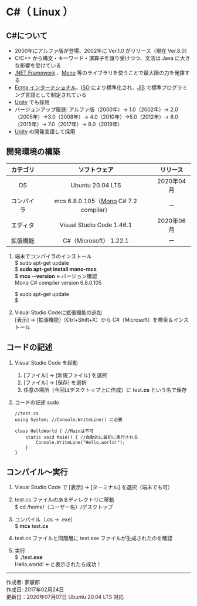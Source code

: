 # C#（ Linux ）

## C#について

* 2000年にアルファ版が登場、2002年に Ver.1.0 がリリース（現在 Ver.8.0）
* C/C++ から構文・キーワード・演算子を譲り受けつつ、文法は Java に大きな影響を受けている
* [.NET Framework](https://ja.wikipedia.org/wiki/.NET_Framework) 、[Mono](http://bit.ly/2l5Mzx1) 等のライブラリを使うことで最大限の力を発揮する
* [Ecma インターナショナル](http://bit.ly/2lLMUZZ)、[ISO](http://bit.ly/1VLZ5lB) により標準化され、[JIS](http://bit.ly/2lQk5vD) で標準プログラミング言語として制定されている
* [Unity](http://bit.ly/2l5GJMb) でも採用
* バージョンアップ履歴: アルファ版（2000年）→ 1.0（2002年）→ 2.0（2005年）→3.0（2008年）→ 4.0（2010年）→5.0（2012年）→ 6.0（2015年）→ 7.0（2017年）→ 8.0（2019年）
* [Unity](http://bit.ly/2l5GJMb) の開発言語して採用


## 開発環境の構築

|カテゴリ|ソフトウェア|リリース|
|:--:|:--:|:--:|
|OS|Ubuntu 20.04 LTS|2020年04月|
|コンパイラ| mcs 6.8.0.105（[Mono](http://bit.ly/2l5Mzx1) C# 7.2 compiler）|ー|
|エディタ|Visual Studio Code 1.46.1|2020年06月|
|拡張機能|C#（Microsoft） 1.22.1|ー|

1. 端末でコンパイラのインストール  
    $ sudo apt-get update  
    $ <b>sudo apt-get install mono-mcs</b>  
    $ <b>mcs --version</b> ←バージョン確認  
    Mono C# compiler version 6.8.0.105

    $ sudo apt-get update  
    $ 

1. Visual Studio Codeに拡張機能の追加  
    [表示] → [拡張機能]（Ctrl+Shift+X）から C#（Microsoft）を検索＆インストール

## コードの記述

1. Visual Studio Code を起動
    1. [ファイル] → [新規ファイル] を選択
    1. [ファイル] → [保存] を選択
    1. 任意の場所（今回はデスクトップ上に作成）に test<b>.cs</b> という名で保存

1. コードの記述  sudo
    ```
    //test.cs
    using System; //Console.WriteLine() に必要

    class HelloWorld { //Mainは不可
        static void Main() { //自動的に最初に実行される
            Console.WriteLine("Hello,world!");
        }
    }
    ```

## コンパイル〜実行

1. Visual Studio Code で [表示] → [ターミナル] を選択（端末でも可）

1. test.cs ファイルのあるディレクトリに移動  
$ cd /home/（ユーザー名）/デスクトップ

1. コンパイル（.cs → .exe）  
$ <b>mcs</b> test<b>.cs</b>

1. test.cs ファイルと同階層に test.exe ファイルが生成されたのを確認

1. 実行  
$ ./test<b>.exe</b>  
Hello,world! ←と表示されたら成功！

***
作成者: 夢寐郎  
作成日: 2017年02月24日  
更新日：2020年07月07日 Ubuntu 20.04 LTS 対応